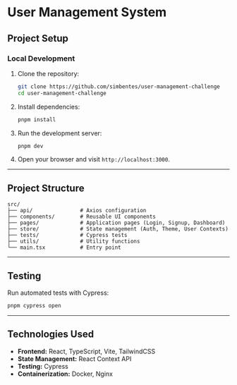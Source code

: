 # User Management System

## Project Setup

### Local Development

1. Clone the repository:

   ```bash
   git clone https://github.com/simbentes/user-management-challenge
   cd user-management-challenge
   ```

2. Install dependencies:

   ```bash
   pnpm install
   ```

3. Run the development server:

   ```bash
   pnpm dev
   ```

4. Open your browser and visit `http://localhost:3000`.

---

## Project Structure

```
src/
├── api/               # Axios configuration
├── components/        # Reusable UI components
├── pages/             # Application pages (Login, Signup, Dashboard)
├── store/             # State management (Auth, Theme, User Contexts)
├── tests/             # Cypress tests
├── utils/             # Utility functions
└── main.tsx           # Entry point
```

---

## Testing

Run automated tests with Cypress:

```bash
pnpm cypress open
```

---

## Technologies Used

- **Frontend:** React, TypeScript, Vite, TailwindCSS
- **State Management:** React Context API
- **Testing:** Cypress
- **Containerization:** Docker, Nginx
